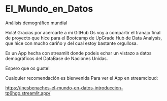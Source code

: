 # El_Mundo_en_Datos
Análisis demográfico mundial

Hola! Gracias por acercarte a mi GitHub
Os voy a compartir el tranajo final de proyecto que hice para el Bootcamp de UpGrade Hub de Data Analysis, que hice con mucho cariño y del cual estoy bastante orgullosa.

Es un App hecha con streamlit donde podeis echar un vistazo a datos demográficos del DataBase de Naciones Unidas.

Espero que os guste!

Cualquier recomendación es bienvenida
Para ver el App en streamcloud:

https://inesbenaches-el-mundo-en-datos-introduccion-tp6hgo.streamlit.app/

